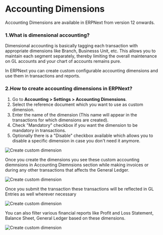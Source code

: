 <!-- add-breadcrumbs -->
# Accounting Dimensions

Accounting Dimensions are available in ERPNext from version 12 onwards.

### 1.What is dimensional accounting?
Dimensional accounting is basically tagging each transaction with appropriate dimensions like Branch, Businesss Unit, etc. This allows you to maintain each segment separately, thereby limiting the overall maintenance on GL accounts and your chart of accounts remains pure.

In ERPNext you can create custom configurable accounting dimensions and use them in transactions and reports.

### 2.How to create accounting dimensions in ERPNext?

1. Go to **Accounting > Settings > Accounting Dimensions**.
1. Select the reference document which you want to use as custom dimension.
1. Enter the name of the dimension (This name will appear in the transactions for which dimensions are created).
1. Check "Mandatory" checkbox if you want the dimension to be mandatory in transactions.
1. Optionally there is a "Disable" checkbox available which allows you to disable a specific dimension in case you don't need it anymore.

<img alt="Create custom dimension" class="screenshot" src="{{docs_base_url}}/assets/img/accounts/accounting-dimension.png">

Once you create the dimensions you see these custom accounting diemnsions in Accounting Diemnsions section while making invoices or during any other transactions that affects the General Ledger.

<img alt="Create custom dimension" class="screenshot" src="{{docs_base_url}}/assets/img/accounts/dimension-section.png">

Once you submit the transaction these transactions will be reflected in GL Entries as well wherever necessary

<img alt="Create custom dimension" class="screenshot" src="{{docs_base_url}}/assets/img/accounts/gl-entry.png">

You can also filter various financial reports like Profit and Loss Statement, Balance Sheet, General Ledger based on these dimensions.

<img alt="Create custom dimension" class="screenshot" src="{{docs_base_url}}/assets/img/accounts/report-dimension.png">